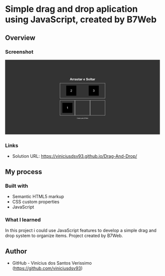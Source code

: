 # Simple drag and drop aplication using JavaScript, created by B7Web

## Overview

### Screenshot

![](./screenshot.png)

### Links

-   Solution URL: https://viniciusdsv93.github.io/Drag-And-Drop/

## My process

### Built with

-   Semantic HTML5 markup
-   CSS custom properties
-   JavaScript

### What I learned

In this project i could use JavaScript features to develop a simple drag and drop system to organize items. Project created by B7Web.

## Author

-   GitHub - Vinícius dos Santos Verissimo (https://github.com/viniciusdsv93)
